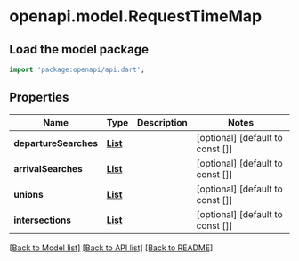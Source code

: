 # openapi.model.RequestTimeMap

## Load the model package
```dart
import 'package:openapi/api.dart';
```

## Properties
Name | Type | Description | Notes
------------ | ------------- | ------------- | -------------
**departureSearches** | [**List<RequestTimeMapDepartureSearch>**](RequestTimeMapDepartureSearch.md) |  | [optional] [default to const []]
**arrivalSearches** | [**List<RequestTimeMapArrivalSearch>**](RequestTimeMapArrivalSearch.md) |  | [optional] [default to const []]
**unions** | [**List<RequestUnionOnIntersection>**](RequestUnionOnIntersection.md) |  | [optional] [default to const []]
**intersections** | [**List<RequestUnionOnIntersection>**](RequestUnionOnIntersection.md) |  | [optional] [default to const []]

[[Back to Model list]](../README.md#documentation-for-models) [[Back to API list]](../README.md#documentation-for-api-endpoints) [[Back to README]](../README.md)


